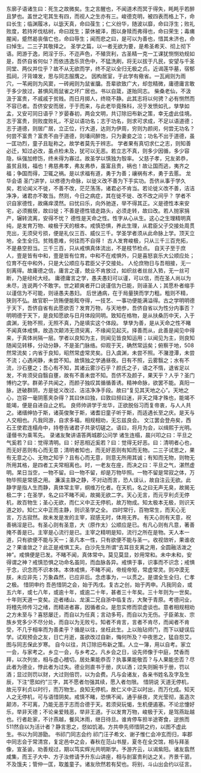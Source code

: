 <!-- { "loadSidebar": true } -->
东廓子语诸生曰：死生之故微矣。生之言醒也，不闻道术而冥于得失，眊眊乎若醉且梦也。盖世之宅其生有四，而视人之生亦有三。峻德克明，被四表而格上下，命曰长生；临渊履冰，以毖天真，命曰葆生；仁义纷华，随波以靡，命曰浮生；败礼败度，若持斧伐枯树，命曰戕生；蒙休被泽，图以身赎而弗得也，命曰荣生；毒痡腥闻，蹙然曷丧偕亡也，命曰辱生；闻而悲之曰，是可以为善也，惜其未济也，命曰悼生。二三子其敬择之。
圣学之篇，以一者无欲为要，是希圣希天、彻上彻下语。罔游于逸，罔淫于乐，不迩声色，不殖货利，古圣精一克一工课犹恻恻劝规如是，吾侪自省何似？而依违逸乐货色中，不猛洗刷，将无以拔于凡民，安望与千圣同堂、两仪并位乎？故不从无欲而学，终不足以全归无极之贞。近谒莲华墓，宿郁孤祠，汗背竦发，思与同志服膺之。
因构居室，于此学有儆省。一瓦阙则为雨穴，一苇阙则为风窦，一砖阙则为鼠雀牖。吾辈欲致广大，却忽精微，庸德庸言敢于多少放过，甚惧风雨鼠雀之坏广居也。书以自箴，遂贻同志。
柴桑老仙，不汲汲于富贵，不戚戚于贫贱。而日月掷人，终晓不静。此其志将以何骋？必有恻然而不容已者。吾侪安安而居，于于而来，与此老毕竟殊科，况于发愤如孔，孳孳如孟，又安可同日语乎？岁晏春初，两会文明，共订除旧布新之策，幸无虚此佳境。
志于富贵，则败度败礼，不足以语功名；志于功名，则求可求成，不足以语道德；志于道德，则居广居，立正位，行大道，达则为伊周，穷则为颜闵，何尝无功名？何尝不富贵？富贵不由于道德，则墦间醉饱，只为妻妾之泣；功名不出于道德，虽一匡功烈，童子且耻称之。故学者莫先于辨志。
学者果有真切求仁之志，则知善必迁，知过必改，虽点检未及，犹可以无恶。若立志不真，则多少因循，多少容隐，纵强加修饬，终未得为寡过。故圣学以慎独为彀率。
父慈子孝，兄友弟恭，虽贫且贱，福也！弗慈弗孝，弗友弗恭，虽富且贵，祸也！故让国而逃，夷齐之福；争国而得，卫辄之祸。是以求福有道，勇于为善；禳祸有术，勇于去慝。
龙华会语
圣门讲学，以修德为命脉，以徙义改不善为下手实功。吾侪从事于学久矣，若论闻义不徙，不善不改，茫茫荡荡，诸君必不肯当。若论徙义改不善，洁洁净净，诸君亦不敢当。然则，今日之病症，其在徙不徙、改不改之间乎？
学者不识自家德性，故痛痒漠然。曰忧曰乐，向外驰逐，举不得其正。义是德性本来安宅，必须搬居，故曰徙；不善是德性错走路头，必须走转，故曰改。若人抛家捐产，辗转流离，安得不忧？
德性是天命之性。性字从心从生。这心之生理精明真纯，是发育万物、峻极于天的根本。戒慎恐惧，养此生理，从君臣父子交接处周贯充出，无须臾亏损，便是礼仪三百、威仪三千。学圣学者须从此命脉上学。顶天立地，全生全归。贫贱患难，何往而不自得！
古人发育峻极，只从三千三百充拓，不是悬空担当。三千三百，只从戒惧真体流出，不是枝节检点。
自天子至于庶人，壹是皆有中和，壹是皆有位育。中和不在戒惧外，只是喜怒哀乐大公顺应处；位育不在中和外，只是大公顺应与君臣父子交接处。
人伦庶物日与吾相接，无一刻离得。故庸德之信，庸言之谨，兢业不肯放过，如织丝者丝丝入筘，无一丝可断，乃是经纶大经。
庸德庸言之学，愚夫愚妇可以谨，可以信，而在圣人尚以为未尽，连说两个不敢字。世之颖爽者开口说谨信为已能，则诬圣人；其愿朴者缩手以谨信为不可能，则诬愚夫愚妇。
后世通病，在于局量狭而学力粗。粗则不精，狭则不弘。故官职一货贿便能眩夺得，一技艺、一事功便能满溢得。古之学明明德于天下，吾侪自省有此愿欲否？发育万物，与天地参，吾侪自省以为性分内事否？
明明德于天下，是良知愿欲与日月体段同明。致知在格物，是从扶桑历中天，入于虞渊，无物不照，无照不真，乃是填实这个体段。
孳孳为善，是从天命之性不睹不闻真体戒惧，故造次颠沛无须臾离，不缘闻见起灭。择善而从，此善是闻见中得来，于真体尚隔一层。学者以良知为主，则闻见皆良知运用；以闻见为主，则良知随闻见转移，分动分静，不是圣门脉络。仰观于天，确然常运矣；俯察于地，508然常流矣；内省于良知，昭然常虚常灵矣。日入虞渊，未尝不照。不潴澄潭，未尝不流；心遇闲静，未尝不知。故慎独之学通昼夜。日有不照，云雾翳之；水有不流，沙石壅之；吾心有不知，其诸云雾沙石乎？颜氏之子，语之不惰，退省足以发，不肯须臾自翳自壅，故有不善未尝不知。吾侪不及颜子，果天乎？人乎？圣门博约之学。群弟子共闻之，而颜子独叹其循循善诱。精神命脉，欲罢不能。真阳一脉，迸破群阴，方是徙义改过、洁洁净净手段。故曰“复见其天地之心”。天地之心，岂容一毫阴慝夹杂得？其曰休曰独，曰敦曰频曰迷，非天之降才殊也，能竭不能竭，便是自进自止之机。
良师帅讲学于龙华，正欲脱俗习而复帝衷，与人人共之。诸缙绅协于斯，诸英俊聚于斯，诸耆旧童子听于斯，而适遇长至之庆。是天与人交相也。凡我同游，自求多福，相规相劝，无忘兹良会。
文江罢会登舟矣，西石王使君连榻舟中，持卷告诸君子共录切磋之。语曰，将月为会，以缉熙于光明。谨僣书为乘苇先。
录诸友聚讲语答两城郡公问学
诸生连榻，晨兴叩之曰：平旦之气奚若？曰：觉得清明。曰：好恶相近奚若？曰：觉得无好恶。曰：清明者心也，而无好恶则有心而无意；清明者知也，而无好恶则有知而无物。二三子试思之，果有无意之心、无物之知乎？且有心而无意，则意无所用其诚；有知而无物，则物无所用其格，是四者工夫常相离也。时，一老友在座，而决之曰：平旦之气，湛然虚明。杲日当空，一物不留。曰一物不留，却是万物毕照。一物不留是常寂之体，万物毕照是常感之用。
濂溪主静之静，不对动而言，恐人误认，故自注云无欲。此静字是指人生而静，真体常主宰，纲维万化者。在天机，名之曰无声无臭，故揭无极二字；在圣学，名之曰不睹不闻，故揭无欲二字。天心无言，而元亨利贞无停机，故百物生；圣心无欲，而仁义中正无停机，故万物成。知太极本无极，则识天道之妙。知仁义中正而主静，则识圣学之全。
四时常行，百物常生，而天心无言，万古寂然。故未发是发的主宰，寂感无时，体用无界。
有天心则有天意，祝善祸淫是已。有圣心则有圣意，大（原作太）公顺应是已。有凡心则有凡意，著善掩不善是已。主宰是心流行是已。主宰之精明是知，流行之所在是物。天人本一道，只有欲便不能与天一；圣凡本一性，只有欲便不能与圣一。收视敛听，果谁收之？果谁敛之？此正是戒惧工夫。白沙先生所谓“去耳目支离之用，全圆融活泼之神”。戒惧便是已发。不睹不闻，真体常中。莫见莫显，妙用常和。未中未和，安得谓之神？戒慎恐惧之功命名虽同，而血脉各异。戒惧于事，识事而不识念；戒惧于念，识念而不识本体。本体戒惧，不睹不闻，帝规帝矩，常虚常灵。则冲漠无朕，未应非先；万象森然，已应非后。念虑事为，一以贯之。是谓全生全归，仁孝之极。
惜阴申约
吾邑惜阴之会，始于丙戌。复古之创，始于丙申。凡我同会，或五六年，或七八年，或逾十年，或逾二十年，甚者三十年矣。三十年则为一世矣。十年则天道一变矣。迩者绪山、龙溪二兄自浙中临复古，大聚于青原。考德问业，将稽先师传习之绪，而精进者寡，因循者众。是忽实修而崇虚谈也。意者相规相劝之方未至与？喜怒屡迁，而自以为任真；言动多苟，而自以为无伤。子臣弟友、宗族乡党多少不尽分处，而自以为无败亏。知者不肯言，言者不肯尽，而闻者不肯受，不几于相率而为善柔乎？循是以往，坐枉此生。上以贻玷师门，而下以疑误后学。试观预会之友，日亡月逝，虽欲改过自新，悔何所及？中夜思之，猛自怨艾。图与同志保此岁寒。
自今以往，共订除旧布新之策。人立一簿，用以自考。家立一会，与家考之。乡立一会，与乡考之。凡乡会之日，设先师像于中庭，焚香而拜，以次列坐，相与虚心稽切。居处果能恭否？执事果能敬否？与人果能忠否？尽此者为德业，悖此者为过失。德业则直书于册，庆以酒；过失则婉书于册，罚以酒；显过则罚以财，大过则倍罚，以为会费。凡与会诸友，各亲书姓名及字及生辰，下注“愿如约”三字，其不愿者勿强其续，愿入者勿限。
惜阴说
天道无停机，故元亨利贞以时行，而万物生。良知无停机，故仁义中正以时出，而万化成。知天人之无停机，可与语惜阴矣。戒慎不睹，恐惧不闻，通乎昼夜，灵光莹彻，虽造次颠沛，不可离，乃能无恶于志而合德于天。若须臾玩愒，生机便遏塞。不论忿懥好乐，举非天德；不论亲爱贱恶，举非王道。于以发育万物，峻极于天，是驾燕趾越也。行者赴家，不计燕越，餐风沐雨，继日待旦。谁肯停车担半途寄食，逆旅而511然自以为活计者？静言思之，惄如饥渴。方共申先师惜阴之约，以图不虚此生。书以为同游勖。
书祁门同志会约
祁门汪子希文、谢子惟仁会冲玄而归，率郡中同志会于常清宫，复定邑中之会，春秋在范山书屋，夏冬在全交馆，相与拜圣像，宣圣谕，劝善规过，期以笃实辉光共明斯学。予游齐云，以谒紫阳。诸友翕然咸集，而王子大中、方子汝修请予升东山讲座，相与剖富贵利达之关。齐景千驷，不及饿夫；管仲一匡，取羞童子。诸友欣然若有契也。将别，斗山出会约以征言。

